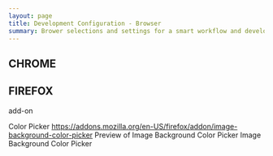 ```yaml
---
layout: page
title: Development Configuration - Browser
summary: Brower selections and settings for a smart workflow and development experience
---
```


## CHROME


## FIREFOX

add-on

Color Picker
https://addons.mozilla.org/en-US/firefox/addon/image-background-color-picker
Preview of Image Background Color Picker
Image Background Color Picker
